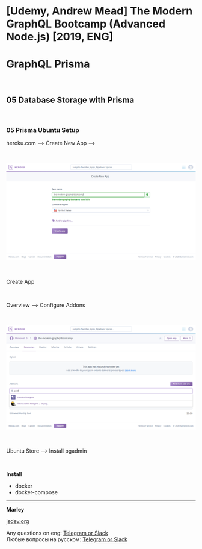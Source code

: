 # [Udemy, Andrew Mead] The Modern GraphQL Bootcamp (Advanced Node.js) [2019, ENG]

# GraphQL Prisma

<br/>

## 05 Database Storage with Prisma

<br/>

### 05 Prisma Ubuntu Setup

heroku.com --> Create New App -->

<br/>

![Application](../img/pic-02-01.png?raw=true)

<br/>

Create App

<br/>

Overview --> Configure Addons

<br/>

![Application](../img/pic-02-02.png?raw=true)

<br/>

Ubuntu Store --> Install pgadmin

<br/>

**Install**

- docker
- docker-compose

---

**Marley**

<a href="https://jsdev.org">jsdev.org</a>

Any questions on eng: <a href="https://jsdev.org/chat/">Telegram or Slack</a>  
Любые вопросы на русском: <a href="https://jsdev.ru/chat/">Telegram or Slack</a>
